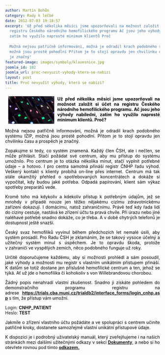 ```yaml
---
author: Martin Bohůn
category: Rady k léčbě
date: 2012-07-03 19:18:57
excerpt: 'Už před několika měsíci jsme upozorňovali na možnost založit si účet na
  registru Českého národního hemofilického programu Ač jsou jeho výhody nabíledni,
  zatím ho využilo naprosté minimum klientů Proč

  Možná nejsou patřičně informováni, možná je odradil krach podobného systému IZIP,
  možná jsou prostě pohodlní Přitom je to stojí opravdu jen chvilinku času a prospěch
  je značný'
featured-image: images/symboly/klavesnice.jpg
joomla_id: 102
joomla_url: proc-nevyuzit-vyhody-ktera-se-nabizi
layout: post
title: Proč nevyužít výhody, která se nabízí?
---
```


<h4 style="text-align: justify;"><img src="images/symboly/klavesnice.jpg" border="0" width="150" height="90" style="margin-left: 10px; margin-right: 10px; float: left;" /><span style="color: #000000;">Už před několika měsíci jsme upozorňovali na možnost založit si účet na registru Českého národního hemofilického programu. Ač jsou jeho výhody nabíledni, zatím ho využilo naprosté minimum klientů. Proč?</span></h4>
<p style="text-align: justify;"><span style="color: #000000;">Možná nejsou patřičně informováni, možná je odradil krach podobného systému IZIP, možná jsou prostě pohodlní. Přitom je to stojí opravdu jen chvilinku času a prospěch je značný.</span></p>

<p style="text-align: justify;"><span style="color: #000000;">Zopakujme si tedy, co systém znamená. Každý člen ČSH, ale i nečlen, se může přihlásit. Stačí požádat své centrum, aby mu přístup do systému umožnilo. Pro centrum je to otázka několika minut, stačí vyplnit potřebné údaje – a hotovo. I pro centra samotná přináší registr ČNHP řadu výhod. Veškerý kontakt s klienty probíhá on-line přes internet. Centrum má tak stále okamžitý přehled o spotřebovaných koncentrátech a dokáže si vypočítat, kdy budou jaké potřeba. Odpadá papírování, klient sám výkaz spotřeby preparátů vede.</span></p>
<p style="text-align: justify;"><span style="color: #000000;">Kromě toho má kdykoliv a kdekoliv přístup k potřebným údajům, jež se mnohdy v případě nouze jen těžko nějakému cizímu zdravotnickému zařízení dokazují. I domácímu, natož zahraničnímu. Právě teď kdy řada lidí do ciziny cestuje, nastává ke zřízení účtu ta pravá chvíle. Při úrazu nebo jiné naléhavé potřebě snadno dokáže, co je třeba. A v době chytrých telefonů je dostupnost ještě snazší.</span></p>
<p style="text-align: justify;"><span style="color: #000000;">Český svaz hemofiliků vyvinul během předchozích let nemalé úsilí, aby systém prosadil. Pro Radu ČSH je zklamáním, že se takový vysoce účelný a užitečný systém minul s úspěchem. Je to opravdu škoda, protože v zahraničí ve vyspělých zemích, něco podobného funguje už roky.</span></p>
<p style="text-align: justify;"><span style="color: #000000;">Určitě doporučujeme každému, aby si možnosti prohlédl a sám posoudil, jaké výhody a možnosti mu registr s vlastním unikátním přístupem přináší. K datům se totiž dostane jen příslušné hemofilické centrum a ten, jehož se týká. Ať už jde o hemofilika či kohokoliv s von Willebrandovou chorobou.</span></p>
<p style="text-align: justify;"><span style="color: #000000;">Žádný popis nenahradí vlastní zkušenost. Snadno ji získáte pohledem do demonstračního programu registru na adrese</span> <a href="https://trials.cba.muni.cz/trialdb2/interface_forms/login_cnhp.asp" target="_blank"><strong>https://trials.cba.muni.cz/trialdb2/interface_forms/login_cnhp.asp</strong></a> <span style="color: #000000;">s tím, že přístup vám umožní.</span></p>
<p style="text-align: justify;">Login: <strong>CNHP_PATIENT</strong>  <br /> Heslo: <strong>TEST</strong></p>
<p style="text-align: justify;"><span style="color: #000000;">Jakmile o zřízení vlastního účtu požádáte a ve spolupráci s centrem učiníte patřičné kroky, dostanete samozřejmě vlastní unikátní přístupové údaje. </span></p>
<p style="text-align: justify;"><span style="color: #000000;">K dispozici je i podrobný uživatelský manuál, který zveřejňujeme i na našich stránkách mezi dalšími užitečnými odkazy v sekci</span><span style="color: #000000;"> <strong><a href="index.php/dokumenty/category/1-dokumenty" target="_blank" title="Dokumenty">Dokumenty</a></strong></span>, <span style="color: #000000;">a nebo si ho otevřete rovnou pod tímto</span><span style="color: #000000;"> <strong><a href="index.php/dokumenty/category/15-cnhp-manual-registru" target="_blank" title="ČNHP manuál registrace">odkazem.</a></strong></span></p>
<p><br /><br /></p>